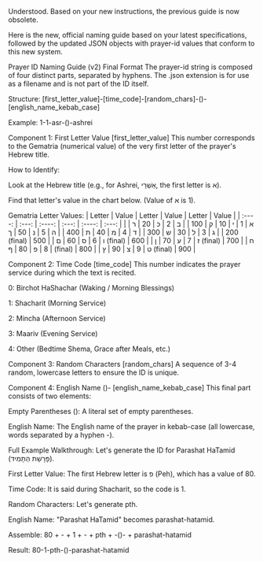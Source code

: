 Understood. Based on your new instructions, the previous guide is now obsolete.

Here is the new, official naming guide based on your latest specifications, followed by the updated JSON objects with prayer-id values that conform to this new system.

Prayer ID Naming Guide (v2)
Final Format
The prayer-id string is composed of four distinct parts, separated by hyphens. The .json extension is for use as a filename and is not part of the ID itself.

Structure: [first_letter_value]-[time_code]-[random_chars]-()-[english_name_kebab_case]

Example: 1-1-asr-()-ashrei

Component 1: First Letter Value [first_letter_value]
This number corresponds to the Gematria (numerical value) of the very first letter of the prayer's Hebrew title.

How to Identify:

Look at the Hebrew title (e.g., for Ashrei, אַשְׁרֵי, the first letter is א).

Find that letter's value in the chart below. (Value of א is 1).

Gematria Letter Values:
| Letter | Value | Letter | Value | Letter | Value |
| :----: | :---: | :----: | :---: | :----: | :---: |
|   א    |   1   |   י    |  10   |   ק    |  100  |
|   ב    |   2   |   כ    |  20   |   ר    |  200  |
|   ג    |   3   |   ל    |  30   |   ש    |  300  |
|   ד    |   4   |   מ    |  40   |   ת    |  400  |
|   ה    |   5   |   נ    |  50   |  ך (final)  |  500  |
|   ו    |   6   |   ס    |  60   |  ם (final)  |  600  |
|   ז    |   7   |   ע    |  70   |  ן (final)  |  700  |
|   ח    |   8   |   פ    |  80   |  ף (final)  |  800  |
|   ט    |   9   |   צ    |  90   |  ץ (final)  |  900  |

Component 2: Time Code [time_code]
This number indicates the prayer service during which the text is recited.

0: Birchot HaShachar (Waking / Morning Blessings)

1: Shacharit (Morning Service)

2: Mincha (Afternoon Service)

3: Maariv (Evening Service)

4: Other (Bedtime Shema, Grace after Meals, etc.)

Component 3: Random Characters [random_chars]
A sequence of 3-4 random, lowercase letters to ensure the ID is unique.

Component 4: English Name ()- [english_name_kebab_case]
This final part consists of two elements:

Empty Parentheses (): A literal set of empty parentheses.

English Name: The English name of the prayer in kebab-case (all lowercase, words separated by a hyphen -).

Full Example Walkthrough:
Let's generate the ID for Parashat HaTamid (פָּרָשַׁת הַתָּמִיד).

First Letter Value: The first Hebrew letter is פ (Peh), which has a value of 80.

Time Code: It is said during Shacharit, so the code is 1.

Random Characters: Let's generate pth.

English Name: "Parashat HaTamid" becomes parashat-hatamid.

Assemble: 80 + - + 1 + - + pth + -()- + parashat-hatamid

Result: 80-1-pth-()-parashat-hatamid